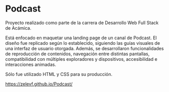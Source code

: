 # Podcast

Proyecto realizado como parte de la carrera de Desarrollo Web Full Stack de Acámica.

Está enfocado en maquetar una landing page de un canal de Podcast. El diseño fue replicado según lo establecido, siguiendo las guías visuales
de una interfaz de usuario otorgada. Además, se desarrollaron funcionalidades de reproducción de contenidos, navegación entre distintas pantallas,
compatibilidad con múltiples exploradores y dispositivos, accesibilidad e interacciones animadas.

Sólo fue utilizado HTML y CSS para su producción.

https://zelevf.github.io/Podcast/
